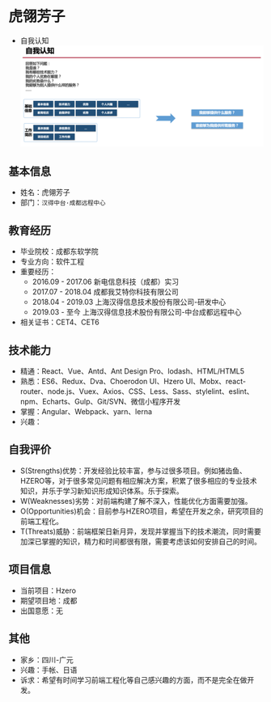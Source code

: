 # 虎翎芳子
- 自我认知
![自我认知](./img/self-cognition.png)

## 基本信息
- 姓名：虎翎芳子
- 部门：`汉得中台·成都远程中心`

## 教育经历
- 毕业院校：成都东软学院
- 专业方向：软件工程
- 重要经历：
  * 2016.09 - 2017.06 新电信息科技（成都）实习
  * 2017.07 - 2018.04 成都我艾特你科技有限公司
  * 2018.04 - 2019.03 上海汉得信息技术股份有限公司-研发中心
  * 2019.03 - 至今 上海汉得信息技术股份有限公司-中台成都远程中心
- 相关证书：CET4、CET6

## 技术能力
- 精通：React、Vue、Antd、Ant Design Pro、lodash、HTML/HTML5
- 熟悉：ES6、Redux、Dva、Choerodon UI、Hzero UI、Mobx、react-router、node.js、Vuex、Axios、CSS、Less、Sass、stylelint、eslint、npm、Echarts、Gulp、Git/SVN、微信小程序开发
- 掌握：Angular、Webpack、yarn、lerna
- 兴趣：

## 自我评价
- S(Strengths)优势：开发经验比较丰富，参与过很多项目。例如猪齿鱼、HZERO等，对于很多常见问题有相应解决方案，积累了很多相应的专业技术知识，并乐于学习新知识形成知识体系。乐于探索。
- W(Weaknesses)劣势：对前端构建了解不深入，性能优化方面需要加强。
- O(Opportunities)机会：目前参与HZERO项目，希望在开发之余，研究项目的前端工程化。
- T(Threats)威胁：前端框架日新月异，发现并掌握当下的技术潮流，同时需要加深已掌握的知识，精力和时间都很有限，需要考虑该如何安排自己的时间。

## 项目信息
- 当前项目：Hzero
- 期望项目地：成都
- 出国意愿：无

## 其他
- 家乡：四川-广元
- 兴趣：手帐、日语
- 诉求：希望有时间学习前端工程化等自己感兴趣的方面，而不是完全在做开发。
